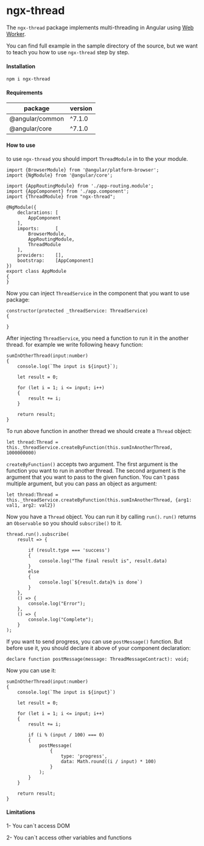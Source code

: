 # ngx-thread
The `ngx-thread` package implements multi-threading in Angular using [Web Worker]. 

You can find full example in the sample directory of the source, but we want to teach you how to use `ngx-thread` step
 by step.

#### Installation

	npm i ngx-thread

#### Requirements

| package         | version |
|-----------------|---------|
| @angular/common | ^7.1.0  |
| @angular/core   | ^7.1.0  |


#### How to use

to use `ngx-thread` you should import `ThreadModule` in to the your module.

	import {BrowserModule} from '@angular/platform-browser';
    import {NgModule} from '@angular/core';
    
    import {AppRoutingModule} from './app-routing.module';
    import {AppComponent} from './app.component';
    import {ThreadModule} from "ngx-thread";
    
    @NgModule({
    	declarations: [
    		AppComponent
    	],
    	imports:      [
    		BrowserModule,
    		AppRoutingModule,
    		ThreadModule
    	],
    	providers:    [],
    	bootstrap:    [AppComponent]
    })
    export class AppModule
    {
    }

Now you can inject `ThreadService` in the component that you want to use package:

	constructor(protected _threadService: ThreadService)
    {

    }

After injecting `ThreadService`, you need a function to run it in the another thread. 
for example we write following heavy function:

	sumInOtherThread(input:number)
    {
        console.log(`The input is ${input}`);
        
        let result = 0;

        for (let i = 1; i <= input; i++)
        {
            result += i;
        }

        return result;
    }

To run above function in another thread we should create a `Thread` object:

	let thread:Thread = this._threadService.createByFunction(this.sumInAnotherThread, 1000000000)

`createByFunction()` accepts two argument. 
The first argument is the function you want to run in another thread.
The second argument is the argument that you want to pass to the given function.
You can`t pass multiple argument, but you can pass an object as argument:

	let thread:Thread = this._threadService.createByFunction(this.sumInAnotherThread, {arg1: val1, arg2: val2})
	
Now you have a `Thread` object. You can run it by calling `run()`. 
`run()` returns an `Observable` so you should `subscribe()` to it.

	thread.run().subscribe(
	    result => {
	
	        if (result.type === 'success')
	        {
	            console.log("The final result is", result.data)
	        }
	        else
	        {
	            console.log(`${result.data}% is done`)
	        }
	    },
	    () => {
	        console.log("Error");
	    },
	    () => {
	        console.log("Complete");
	    }
    );
    
If you want to send progress, you can use `postMessage()` function.
But before use it, you should declare it above of your component declaration:

	declare function postMessage(message: ThreadMessageContract): void;
	
Now you can use it:

	sumInOtherThread(input:number)
    {
        console.log(`The input is ${input}`)

        let result = 0;

        for (let i = 1; i <= input; i++)
        {
            result += i;

            if (i % (input / 100) === 0)
            {
                postMessage(
                    {
                        type: 'progress',
                        data: Math.round((i / input) * 100)
                    }
                );
            }
        }

        return result;
    }


#### Limitations

1- You can`t access DOM

2- You can`t access other variables and functions


[Web Worker]: https://www.w3schools.com/html/html5_webworkers.asp
